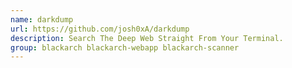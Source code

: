```yaml
---
name: darkdump
url: https://github.com/josh0xA/darkdump
description: Search The Deep Web Straight From Your Terminal.
group: blackarch blackarch-webapp blackarch-scanner
---
```

